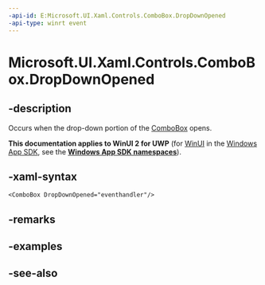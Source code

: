 ```yaml
---
-api-id: E:Microsoft.UI.Xaml.Controls.ComboBox.DropDownOpened
-api-type: winrt event
---
```


<!-- Event syntax
public event Windows.Foundation.EventHandler DropDownOpened<object>
-->

# Microsoft.UI.Xaml.Controls.ComboBox.DropDownOpened

## -description
Occurs when the drop-down portion of the [ComboBox](combobox.md) opens.

**This documentation applies to WinUI 2 for UWP** (for [WinUI](/windows/apps/winui/winui3/) in the [Windows App SDK](/windows/apps/windows-app-sdk/), see the **[Windows App SDK namespaces](/windows/windows-app-sdk/api/winrt/)**).

## -xaml-syntax
```xaml
<ComboBox DropDownOpened="eventhandler"/>
```


## -remarks

## -examples

## -see-also
